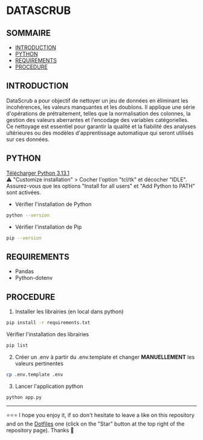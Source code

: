 # DATASCRUB

## SOMMAIRE
- [INTRODUCTION](#introduction)
- [PYTHON](#installer-python)
- [REQUIREMENTS](#requirements)
- [PROCEDURE](#procedure)

## INTRODUCTION
DataScrub a pour objectif de nettoyer un jeu de données en éliminant les incohérences, les valeurs manquantes et les doublons. Il applique une série d'opérations de prétraitement, telles que la normalisation des colonnes, la gestion des valeurs aberrantes et l'encodage des variables catégorielles.  
Ce nettoyage est essentiel pour garantir la qualité et la fiabilité des analyses ultérieures ou des modèles d'apprentissage automatique qui seront utilisés sur ces données.  

## PYTHON
[Télécharger Python 3.13.1](https://www.python.org/downloads/)  
⚠️ "Customize installation" > Cocher l'option "tcl/tk" et décocher "IDLE".  
Assurez-vous que les options "Install for all users" et "Add Python to PATH" sont activées.

- Vérifier l'installation de Python
```bash
python --version
```
- Vérifier l'installation de Pip
```bash
pip --version
```

## REQUIREMENTS
- Pandas
- Python-dotenv

## PROCEDURE
1. Installer les librairies (en local dans python)
```bash
pip install -r requirements.txt
```
Vérifier l'installation des librairies
```bash
pip list
```
2. Créer un .env à partir du .env.template et changer **MANUELLEMENT** les valeurs pertinentes
```bash
cp .env.template .env
```
3. Lancer l'application python
```bash
python app.py
```

***

⭐⭐⭐ I hope you enjoy it, if so don't hesitate to leave a like on this repository and on the [Dotfiles](https://github.com/EmmanuelLefevre/Dotfiles) one (click on the "Star" button at the top right of the repository page). Thanks 🤗
